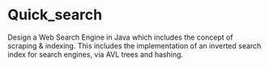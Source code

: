 # Quick_search
Design a Web Search Engine in Java which includes the concept of scraping &amp; indexing. This includes the implementation of an inverted search index for search engines, via AVL trees and hashing.

